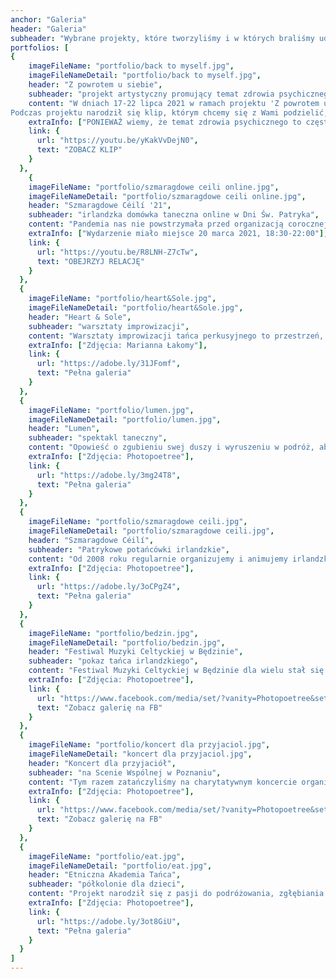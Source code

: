 ```yaml
---
anchor: "Galeria"
header: "Galeria"
subheader: "Wybrane projekty, które tworzyliśmy i w których braliśmy udział."
portfolios: [
{
    imageFileName: "portfolio/back to myself.jpg",
    imageFileNameDetail: "portfolio/back to myself.jpg",
    header: "Z powrotem u siebie",
    subheader: "projekt artystyczny promujący temat zdrowia psychicznego",
    content: "W dniach 17-22 lipca 2021 w ramach projektu 'Z powrotem u siebie' spotkało się 9 kobiet z bardzo różnych światów. Wszystkie spragnione bezpiecznej przestrzeni do mówienia, płakania, dzielenia się emocjami, bycia wysłuchanymi, ruszania się i bycia poruszanymi. Zadziało się połączenie i piękno oraz ogromny szacunek dla tej całej różnorodności charakterologicznej. Czasem jedyne, czego trzeba, by zapoczątkować procesy leczenia, to czułość, otwartość i gotowość do zobaczenia drugiego człowieka.
Podczas projektu narodził się klip, którym chcemy się z Wami podzielić, pokazać światu, szeroko.  ",
    extraInfo: ["PONIEWAŻ wiemy, że temat zdrowia psychicznego to często temat tabu.","PONIEWAŻ widzimy, że często bywa wstydliwy.","PONIEWAŻ zauważamy, że nie zawsze łatwo o nim mówić.","PONIEWAŻ czujemy, że jego oswojenie może wiele zmienić.","PONIEWAŻ doświadczamy, że umiejętność podtrzymywania swojej odporności na zawirowania życia jest często na wyciągnięcie ręki."],
    link: {
      url: "https://youtu.be/yKakVvDejN0",
      text: "ZOBACZ KLIP"
    }
  },
    {
    imageFileName: "portfolio/szmaragdowe ceili online.jpg",
    imageFileNameDetail: "portfolio/szmaragdowe ceili online.jpg",
    header: "Szmaragdowe Céilí '21",
    subheader: "irlandzka domówka taneczna online w Dni Św. Patryka",
    content: "Pandemia nas nie powstrzymała przed organizacją corocznej potańcówki patrykowej! Co więcej, zainspirowała do zrobienia imprezy na skalę ogólnopolską, w sieci. Podczas Szmaragdowego Céilí online miały miejsce animacje taneczne dla totalnie początkujących, intrygujące warsztaty dla już tańczących, opowieści o tańcu i muzyce, spotkanie z panią Ambasador Irlandii oraz koncert muzyki irlandzkiej.",
    extraInfo: ["Wydarzenie miało miejsce 20 marca 2021, 18:30-22:00"],
    link: {
      url: "https://youtu.be/R8LNH-Z7cTw",
      text: "OBEJRZYJ RELACJĘ"
    }
  },
  {
    imageFileName: "portfolio/heart&Sole.jpg",
    imageFileNameDetail: "portfolio/heart&Sole.jpg",
    header: "Heart & Sole",
    subheader: "warsztaty improwizacji",
    content: "Warsztaty improwizacji tańca perkusyjnego to przestrzeń, gdzie uczestnicy ryzykują rozwijaniem kreatywności, odkrywaniem odwagi, znajdowaniem samoakceptacji, odczuwaniem przyjemności, nawiązywaniem połączenia ze sobą, innymi uczestnikami oraz muzyką. Daty kolejnych planowanych spotkań znajdziecie w Aktualnościach.",
    extraInfo: ["Zdjęcia: Marianna Łakomy"],
    link: {
      url: "https://adobe.ly/31JFomf",
      text: "Pełna galeria"
    }
  },
  {
    imageFileName: "portfolio/lumen.jpg",
    imageFileNameDetail: "portfolio/lumen.jpg",
    header: "Lumen",
    subheader: "spektakl taneczny",
    content: "Opowieść o zgubieniu swej duszy i wyruszeniu w podróż, aby ją odnaleźć. Opowieść o zwątpieniu we własną siłę. Opowieść o poszukiwaniu własnej prawdy i wewnętrznego światła. Spektakl tancerzy ze społeczności EtnoBalans oraz tancerzy Swing Craze i utalentowanych muzyków sesyjnych stworzony z okazji 10-lecia Zespołu Tańca Irlandzkiego Celtica i wystawiony na deskach Sceny Wspólnej w Poznaniu.",
    extraInfo: ["Zdjęcia: Photopoetree"],
    link: {
      url: "https://adobe.ly/3mg24T8",
      text: "Pełna galeria"
    }
  },
  {
    imageFileName: "portfolio/szmaragdowe ceili.jpg",
    imageFileNameDetail: "portfolio/szmaragdowe ceili.jpg",
    header: "Szmaragdowe Céilí",
    subheader: "Patrykowe potańcówki irlandzkie",
    content: "Od 2008 roku regularnie organizujemy i animujemy irlandzkie imprezy céilí. Największa z nich - Szmaragdowe Céilí w Poznaniu - jest już stałym elementem obchodów Dni Świętego Patryka i jest organizowane pod auspicjami Fundacji Kultury Irlandzkiej. Są to jedyne w swoim rodzaju spotkania z energią irlandzkiego tańca i muzyki, a przede wszystkim spotkania z różnorodnymi ludźmi, których łączy wspólna pasja i miłość.",
    extraInfo: ["Zdjęcia: Photopoetree"],
    link: {
      url: "https://adobe.ly/3oCPgZ4",
      text: "Pełna galeria"
    }
  },
  {
    imageFileName: "portfolio/bedzin.jpg",
    imageFileNameDetail: "portfolio/bedzin.jpg",
    header: "Festiwal Muzyki Celtyckiej w Będzinie",
    subheader: "pokaz tańca irlandzkiego",
    content: "Festiwal Muzyki Celtyckiej w Będzinie dla wielu stał się symbolem i to tu właśnie wielu tancerzy i muzyków rozpoczynała swoją przygodę z kulturą celtycką. Bardzo ucieszyliśmy się z zaproszenia na scenę festiwalu i pomimo iście irlandzkiej pogody, bawiliśmy się wspaniale, a w naszych sercach zagościło dużo słońca.",
    extraInfo: ["Zdjęcia: Photopoetree"],
    link: {
      url: "https://www.facebook.com/media/set/?vanity=Photopoetree&set=a.1257887367656457",
      text: "Zobacz galerię na FB"
    }
  },
  {
    imageFileName: "portfolio/koncert dla przyjaciol.jpg",
    imageFileNameDetail: "koncert dla przyjaciol.jpg",
    header: "Koncert dla przyjaciół",
    subheader: "na Scenie Wspólnej w Poznaniu",
    content: "Tym razem zatańczyliśmy na charytatywnym koncercie organizowanym przez Zespół Szkół nr 1 w Poznaniu.",
    extraInfo: ["Zdjęcia: Photopoetree"],
    link: {
      url: "https://www.facebook.com/media/set/?vanity=Photopoetree&set=a.1202505003194694",
      text: "Zobacz galerię na FB"
    }
  },
  {
    imageFileName: "portfolio/eat.jpg",
    imageFileNameDetail: "portfolio/eat.jpg",
    header: "Etniczna Akademia Tańca",
    subheader: "półkolonie dla dzieci",
    content: "Projekt narodził się z pasji do podróżowania, zgłębiania wiedzy o różnych kulturach i potrzeby dzielenia się ideą, że wszyscy jesteśmy tak różni i tak podobni zarazem. Twórcze i inspirujące zajęcia dla dzieci w wieku 5-12 lat łączą taniec, muzykę, śpiew, gry lingwistyczne, zabawy plastyczne i wiele innych pasjonujących zajęć. Dzięki przyjaciołom (tancerzom, muzykom, gawędziarzom, nauczycielom) udało nam się stworzyć program edukacyjny, który jest przemyślany, zabawny i fascynujący. Do tej pory udało nam się odkryć takie rejony świata jak: Afryka, Ameryka, kraje arabskie, Brazylia, Francja, Hawaje, Indie, Izrael, Irlandia, Filipiny, Polska, Hiszpania.",
    extraInfo: ["Zdjęcia: Photopoetree"],
    link: {
      url: "https://adobe.ly/3ot8GiU",
      text: "Pełna galeria"
    }
  }
]
---
```

